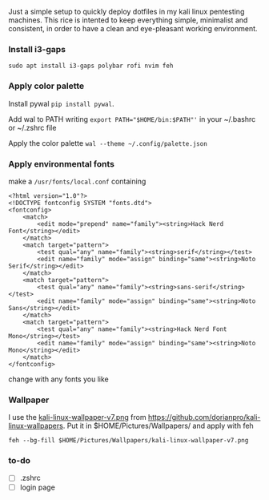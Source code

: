 Just a simple setup to quickly deploy dotfiles in my kali linux pentesting machines.
This rice is intented to keep everything simple, minimalist and consistent, in order to have a clean and eye-pleasant working environment.

### Install i3-gaps
`sudo apt install i3-gaps polybar rofi nvim feh`

### Apply color palette
Install pywal `pip install pywal`.

Add wal to PATH writing `export PATH="$HOME/bin:$PATH"'` in your ~/.bashrc or ~/.zshrc file

Apply the color palette `wal --theme ~/.config/palette.json`

### Apply environmental fonts
make a `/usr/fonts/local.conf` containing
```
<?html version="1.0"?>
<!DOCTYPE fontconfig SYSTEM "fonts.dtd">
<fontconfig>
    <match>
        <edit mode="prepend" name="family"><string>Hack Nerd Font</string></edit>
    </match>
    <match target="pattern">
        <test qual="any" name="family"><string>serif</string></test>
        <edit name="family" mode="assign" binding="same"><string>Noto Serif</string></edit>
    </match>
    <match target="pattern">
        <test qual="any" name="family"><string>sans-serif</string></test>
        <edit name="family" mode="assign" binding="same"><string>Noto Sans</string></edit>
    </match>
    <match target="pattern">
        <test qual="any" name="family"><string>Hack Nerd Font Mono</string></test>
        <edit name="family" mode="assign" binding="same"><string>Noto Mono</string></edit>
    </match>
</fontconfig>
```
change with any fonts you like

### Wallpaper
I use the [kali-linux-wallpaper-v7.png](https://raw.githubusercontent.com/dorianpro/kaliwallpapers/master/kali-linux-wallpaper-v7.png) from https://github.com/dorianpro/kali-linux-wallpapers. Put it in $HOME/Pictures/Wallpapers/ and apply with feh
```
feh --bg-fill $HOME/Pictures/Wallpapers/kali-linux-wallpaper-v7.png
```

### to-do
- [ ] .zshrc
- [ ] login page

